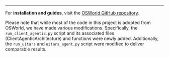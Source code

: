 ---

For **installation and guides**, visit the [OSWorld GitHub repository](https://github.com/xlang-ai/OSWorld/tree/main).

Please note that while most of the code in this project is adopted from OSWorld, we have made various modifications. Specifically, the `run_client_agentic.py` script and its associated files (ClientAgenticArchitecture) and functions were newly added. Additionally, the `run_uitars` and `uitars_agent.py` script were modified to deliver comparable results.